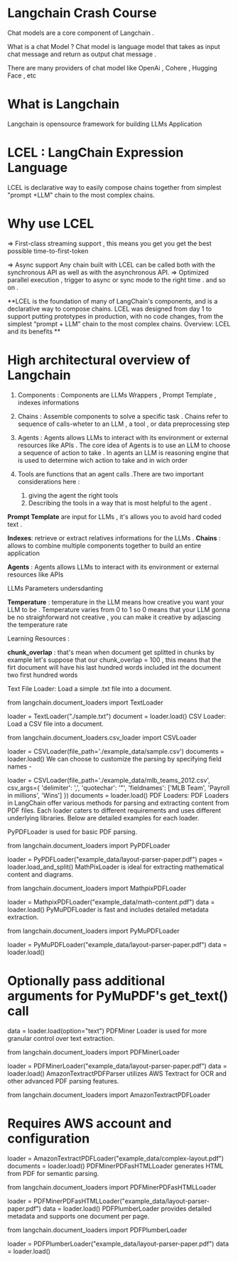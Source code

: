 # Langchain Crash Course 

Chat models are a core component of Langchain . 

What is a chat Model ? 
Chat model is language model that takes as input chat message and return as output chat message . 

There are many providers of chat model like OpenAi , Cohere  , Hugging Face , etc 

# What is Langchain 
Langchain is opensource framework for building LLMs Application 

# LCEL : LangChain Expression Language 
LCEL is declarative way to easily compose chains together from simplest "prompt +LLM" chain to the most complex chains. 

# Why use LCEL 

=> First-class streaming support , this means you get  you get the best possible time-to-first-token

=> Async support Any chain built with LCEL can be called both with the synchronous API as well as with the asynchronous API.
=> Optimized parallel execution , trigger to async or sync mode to the right time . 
and so on .

**LCEL is the foundation of many of LangChain's components, and is a declarative way to compose chains. LCEL was designed from day 1 to support putting prototypes in production, with no code changes, from the simplest “prompt + LLM” chain to the most complex chains.
Overview: LCEL and its benefits **

# High architectural overview of Langchain 

1. Components : Components are LLMs Wrappers , Prompt Template , indexes informations 

2. Chains  : Assemble components to solve a specific task . Chains refer to sequence of calls-wheter to an LLM , a tool , or data preprocessing step

3. Agents : Agents allows LLMs to interact with its environment or external resources like APIs . The core idea of Agents is to use an LLM to choose a sequence of action to take . In agents 
an LLM is reasoning engine that is used to determine wich action to take and in wich order 

4. Tools are functions that an agent calls .There are two important considerations here : 
    1. giving the agent the right tools 
    2. Describing the tools in a way that
       is most helpful to the agent .

**Prompt Template** are input for LLMs , it's allows you to avoid hard coded text .

**Indexes**: retrieve or extract  relatives informations for the LLMs .
**Chains**  : allows to combine multiple components together to build an entire application  

**Agents** : Agents allows LLMs to interact with its environment or external resources like APIs 

LLMs Parameters undersdanting 

**Temperature**  : temperature in the LLM means how creative you want your LLM to be . Temperature varies from 0 to 1 
so 0 means that your LLM gonna be no straighforward not creative , you can make it creative by adjascing the temperature rate 

Learning Resources : 




**chunk_overlap** :  that's mean when document get splitted in chunks by example let's suppose that our chunk_overlap = 100 , this means that the firt document will have his last hundred words included int the document two first hundred words 

Text File Loader: Load a simple .txt file into a document.

from langchain.document_loaders import TextLoader

loader = TextLoader("./sample.txt")
document = loader.load()
CSV Loader: Load a CSV file into a document.

from langchain.document_loaders.csv_loader import CSVLoader

loader = CSVLoader(file_path='./example_data/sample.csv')
documents = loader.load()
We can choose to customize the parsing by specifying field names -

loader = CSVLoader(file_path='./example_data/mlb_teams_2012.csv', csv_args={
    'delimiter': ',',
    'quotechar': '"',
    'fieldnames': ['MLB Team', 'Payroll in millions', 'Wins']
})
documents = loader.load()
PDF Loaders: PDF Loaders in LangChain offer various methods for parsing and extracting content from PDF files. Each loader caters to different requirements and uses different underlying libraries. Below are detailed examples for each loader.

PyPDFLoader is used for basic PDF parsing.

from langchain.document_loaders import PyPDFLoader

loader = PyPDFLoader("example_data/layout-parser-paper.pdf")
pages = loader.load_and_split()
MathPixLoader is ideal for extracting mathematical content and diagrams.

from langchain.document_loaders import MathpixPDFLoader

loader = MathpixPDFLoader("example_data/math-content.pdf")
data = loader.load()
PyMuPDFLoader is fast and includes detailed metadata extraction.

from langchain.document_loaders import PyMuPDFLoader

loader = PyMuPDFLoader("example_data/layout-parser-paper.pdf")
data = loader.load()

# Optionally pass additional arguments for PyMuPDF's get_text() call
data = loader.load(option="text")
PDFMiner Loader is used for more granular control over text extraction.

from langchain.document_loaders import PDFMinerLoader

loader = PDFMinerLoader("example_data/layout-parser-paper.pdf")
data = loader.load()
AmazonTextractPDFParser utilizes AWS Textract for OCR and other advanced PDF parsing features.

from langchain.document_loaders import AmazonTextractPDFLoader

# Requires AWS account and configuration
loader = AmazonTextractPDFLoader("example_data/complex-layout.pdf")
documents = loader.load()
PDFMinerPDFasHTMLLoader generates HTML from PDF for semantic parsing.

from langchain.document_loaders import PDFMinerPDFasHTMLLoader

loader = PDFMinerPDFasHTMLLoader("example_data/layout-parser-paper.pdf")
data = loader.load()
PDFPlumberLoader provides detailed metadata and supports one document per page.

from langchain.document_loaders import PDFPlumberLoader

loader = PDFPlumberLoader("example_data/layout-parser-paper.pdf")
data = loader.load()